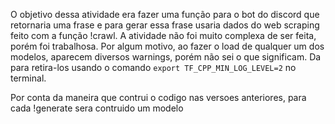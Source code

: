 O objetivo dessa atividade era fazer uma função para o bot do discord que retornaria uma frase e para gerar essa frase usaria dados do web scraping feito com a função !crawl. A atividade não foi muito complexa de ser feita, porém foi trabalhosa. Por algum motivo, ao fazer o load de qualquer um dos modelos, aparecem diversos warnings, porém não sei o que significam. Da para retira-los usando o comando ```export TF_CPP_MIN_LOG_LEVEL=2``` no terminal.

Por conta da maneira que contrui o codigo nas versoes anteriores, para cada !generate sera contruido um modelo